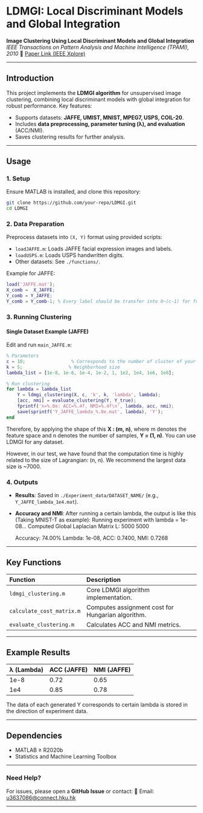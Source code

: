 # **LDMGI: Local Discriminant Models and Global Integration**

**Image Clustering Using Local Discriminant Models and Global Integration**
*IEEE Transactions on Pattern Analysis and Machine Intelligence (TPAMI), 2010*
🔗 [Paper Link (IEEE Xplore)](https://ieeexplore.ieee.org/document/5481703)

------

## **Introduction**

This project implements the **LDMGI algorithm** for unsupervised image clustering, combining local discriminant models with global integration for robust performance. Key features:

- Supports datasets: **JAFFE, UMIST, MNIST, MPEG7, USPS, COIL-20**.
- Includes **data preprocessing, parameter tuning (λ), and evaluation** (ACC/NMI).
- Saves clustering results for further analysis.

------

## **Usage**

### **1. Setup**

Ensure MATLAB is installed, and clone this repository:

```bash
git clone https://github.com/your-repo/LDMGI.git
cd LDMGI
```

### **2. Data Preparation**

Preprocess datasets into `(X, Y)` format using provided scripts:

- `loadJAFFE.m`: Loads JAFFE facial expression images and labels.
- `loadUSPS.m`: Loads USPS handwritten digits.
- Other datasets: See `./functions/`.

Example for JAFFE:

```matlab
load('JAFFE.mat');
X_comb =  X_JAFFE;
Y_comb = Y_JAFFE;
Y_comb = Y_comb-1; % Every label should be transfer into 0~(c-1) for further data processing
```

### **3. Running Clustering**

#### **Single Dataset Example (JAFFE)**

Edit and run `main_JAFFE.m`:

```matlab
% Parameters
c = 10;                 % Corresponds to the number of cluster of your dataset
k = 5;                 % Neighborhood size
lambda_list = [1e-8, 1e-6, 1e-4, 1e-2, 1, 1e2, 1e4, 1e6, 1e8];  

% Run clustering
for lambda = lambda_list
    Y = ldmgi_clustering(X, c, 'k', k, 'lambda', lambda);
    [acc, nmi] = evaluate_clustering(Y, Y_true);
    fprintf('λ=%.0e: ACC=%.4f, NMI=%.4f\n', lambda, acc, nmi);
    save(sprintf('Y_JAFFE_lambda_%.0e.mat', lambda), 'Y');
end
```

Therefore, by applying the shape of this **X : (m, n)**, where m denotes the feature space and n denotes the number of samples, **Y = (1, n)**. You can use LDMGI for any dataset.

However, in our test, we have found that the computation time is highly related to the size of Lagrangian: (n, n). We recommend the largest data size is ~7000.    

### **4. Outputs**

- **Results**: Saved in `./Experiment_data/DATASET_NAME/` (e.g., `Y_JAFFE_lambda_1e4.mat`).

- **Accuracy and NMI**: After running a certain lambda, the output is like this (Taking MNIST-T as example): 
  Running experiment with lambda = 1e-08...
  Computed Global Laplacian Matrix L:
          5000        5000

  Accuracy: 74.00%
  Lambda: 1e-08, ACC: 0.7400, NMI: 0.7268

------

## **Key Functions**

| Function                  | Description                                       |
| :------------------------ | :------------------------------------------------ |
| `ldmgi_clustering.m`      | Core LDMGI algorithm implementation.              |
| `calculate_cost_matrix.m` | Computes assignment cost for Hungarian algorithm. |
| `evaluate_clustering.m`   | Calculates ACC and NMI metrics.                   |

------

## **Example Results**

| λ (Lambda) | ACC (JAFFE) | NMI (JAFFE) |
| :--------- | :---------- | :---------- |
| 1e-8       | 0.72        | 0.65        |
| 1e4        | 0.85        | 0.78        |

The data of each generated Y corresponds to certain lambda is stored in the direction of experiment data. 

------

## **Dependencies**

- MATLAB ≥ R2020b
- Statistics and Machine Learning Toolbox

------

### **Need Help?**

For issues, please open a **GitHub Issue** or contact:
📧 Email: [u3637086@connect.hku.hk](https://mailto:your-email@example.com/)

------

